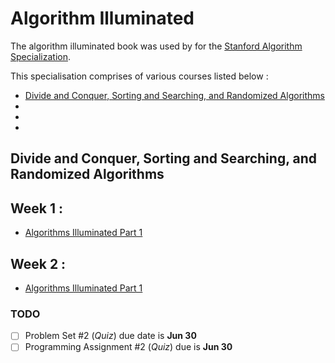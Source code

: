 # Algorithm Illuminated

The algorithm illuminated book was used by for the [Stanford Algorithm Specialization]().

This specialisation comprises of various courses listed below :

- [Divide and Conquer, Sorting and Searching, and Randomized Algorithms](https://www.coursera.org/learn/algorithms-divide-conquer/home/welcome)
-
-
-

## Divide and Conquer, Sorting and Searching, and Randomized Algorithms

## Week 1 :

- [Algorithms Illuminated Part 1 ](https://theory.stanford.edu/~tim/won1samplefinal.pdf)

## Week 2 :

- [Algorithms Illuminated Part 1 ](https://theory.stanford.edu/~tim/won1samplefinal.pdf)

### TODO

- [ ] Problem Set #2 (_Quiz_) due date is
      **Jun 30**
- [ ] Programming Assignment #2 (_Quiz_) due is
      **Jun 30**
